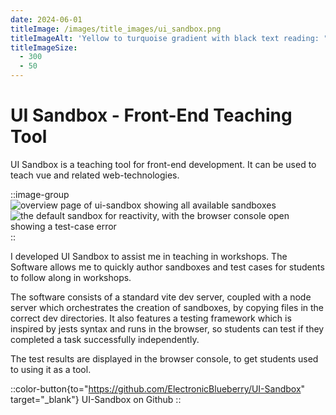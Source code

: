 ```yaml
---
date: 2024-06-01
titleImage: /images/title_images/ui_sandbox.png
titleImageAlt: 'Yellow to turquoise gradient with black text reading: "Available Sandboxes"'
titleImageSize:
  - 300
  - 50
---
```


# UI Sandbox - Front-End Teaching Tool

UI Sandbox is a teaching tool for front-end development. It can be used to teach vue and related web-technologies.

::image-group
![overview page of ui-sandbox showing all available sandboxes](/images/posts/ui_sandbox/sandboxes.png)
![the default sandbox for reactivity, with the browser console open showing a test-case error](/images/posts/ui_sandbox/testing.png)
::

I developed UI Sandbox to assist me in teaching in workshops.
The Software allows me to quickly author sandboxes and test cases for students to follow along in workshops.

The software consists of a standard vite dev server, coupled with a node server which orchestrates the creation of sandboxes, by copying files in the correct dev directories.
It also features a testing framework which is inspired by jests syntax and runs in the browser, so students can test if they completed a task successfully independently.

The test results are displayed in the browser console, to get students used to using it as a tool.

::color-button{to="https://github.com/ElectronicBlueberry/UI-Sandbox" target="\_blank"}
UI-Sandbox on Github
::
